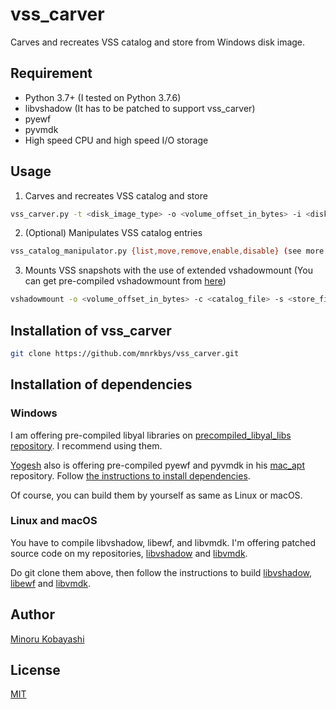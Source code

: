 # vss_carver

Carves and recreates VSS catalog and store from Windows disk image.

## Requirement

- Python 3.7+ (I tested on Python 3.7.6)
- libvshadow (It has to be patched to support vss_carver)
- pyewf
- pyvmdk
- High speed CPU and high speed I/O storage

## Usage

1. Carves and recreates VSS catalog and store

```bash
vss_carver.py -t <disk_image_type> -o <volume_offset_in_bytes> -i <disk_image> -c <catalog_file> -s <store_file>
```

2. (Optional) Manipulates VSS catalog entries

```bash
vss_catalog_manipulator.py {list,move,remove,enable,disable} (see more details with "-h")
```

3. Mounts VSS snapshots with the use of extended vshadowmount (You can get pre-compiled vshadowmount from [here](https://github.com/mnrkbys/precompiled_libyal_libs))

```bash
vshadowmount -o <volume_offset_in_bytes> -c <catalog_file> -s <store_file> <disk_image> <mount_point>
```

## Installation of vss_carver

```bash
git clone https://github.com/mnrkbys/vss_carver.git
```

## Installation of dependencies

### Windows

I am offering pre-compiled libyal libraries on [precompiled_libyal_libs repository](https://github.com/mnrkbys/precompiled_libyal_libs). I recommend using them.

[Yogesh](https://github.com/ydkhatri) also is offering pre-compiled pyewf and pyvmdk in his [mac_apt](https://github.com/ydkhatri/mac_apt) repository.
Follow [the instructions to install dependencies](https://github.com/ydkhatri/mac_apt/wiki/Installation-for-Python3.7#Windows).

Of course, you can build them by yourself as same as Linux or macOS.

### Linux and macOS

You have to compile libvshadow, libewf, and libvmdk. I'm offering patched source code on my repositories, [libvshadow](https://github.com/mnrkbys/libvshadow-vss_carver) and [libvmdk](https://github.com/mnrkbys/libvmdk-Shift_JIS).

Do git clone them above, then follow the instructions to build [libvshadow](https://github.com/libyal/libvshadow/wiki/Building), [libewf](https://github.com/libyal/libewf/wiki/Building) and [libvmdk](https://github.com/libyal/libvmdk/wiki/Building).

## Author

[Minoru Kobayashi](https://twitter.com/unkn0wnbit)

## License

[MIT](http://opensource.org/licenses/mit-license.php)
